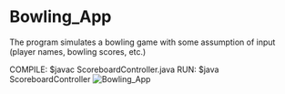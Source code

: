 # Bowling_App
The program simulates a bowling game with some assumption of input (player names, bowling scores, etc.)

COMPILE: $javac ScoreboardController.java
RUN: $java ScoreboardController
![Bowling_App](https://user-images.githubusercontent.com/83488629/150766662-060629da-4bf8-40e9-b2e3-f80e32bf6087.png)
